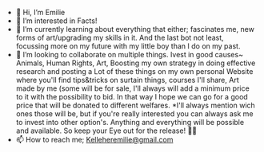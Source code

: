 - 👋 Hi, I’m Emilie
- 👀 I’m interested in Facts!
- 🌱 I’m currently learning about everything that either; fascinates me, new forms of art/upgrading my skills in it. And the last bot not least, focussing more on my future with my little boy than I do on my past.
- 💞️ I’m looking to collaborate on multiple things. Ivest in good causes~ Animals, Human Rights, Art, Boosting my own strategy in doing effective research and posting a Lot of these things on my own personal Website where you'll find tips&tricks on surtain things, courses I'll share, Art made by me (some will be for sale, I'll always will add a minimum price to it with the possibility to bid. In that way I hope we can go for a good price that will be donated to different welfares. *I'll always mention wich ones those will be, but if you're really interested you can always ask me to invest into other option's. Anything and everything will be possible and available. So keep your Eye out for the release! 🎨✨
- 📫 How to reach me; Kelleheremilie@gmail.com

<!---
Kelleheremilie/Kelleheremilie is a ✨ special ✨ repository because its `README.md` (this file) appears on your GitHub profile.
You can click the Preview link to take a look at your changes.
--->

